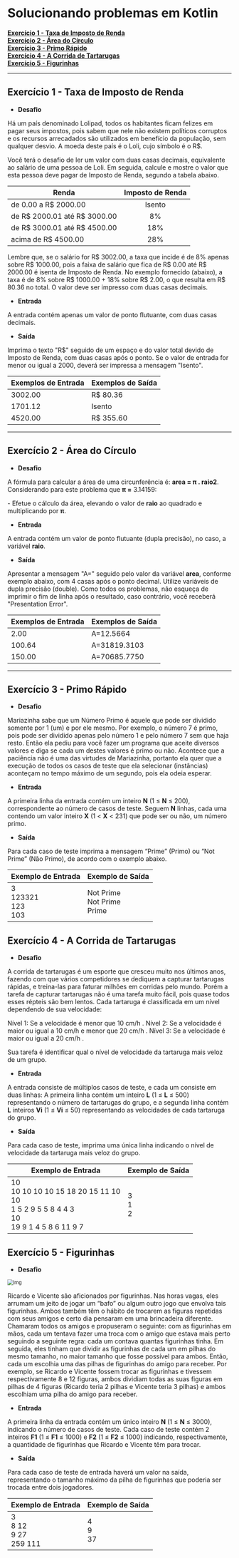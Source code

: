 # Solucionando problemas em Kotlin

**[Exercício 1 - Taxa de Imposto de Renda ](#exercicio1)**<br>
**[Exercício 2 - Área do Círculo](#exercicio2)**<br>
**[Exercício 3 - Primo Rápido](#exercicio3)**<br>
**[Exercício 4 - A Corrida de Tartarugas](#exercicio4)**<br>
**[Exercício 5 - Figurinhas](#exercicio5)**

---

## <a name="exercicio1"> Exercício 1 - **Taxa de Imposto de Renda**

- **Desafio**

Há um país denominado Lolipad, todos os habitantes ficam felizes em pagar seus impostos, pois sabem que nele não existem políticos corruptos e os recursos arrecadados são utilizados em benefício da população, sem qualquer desvio. A moeda deste país é o Loli, cujo símbolo é o R$.

Você terá o desafio de ler um valor com duas casas decimais, equivalente ao salário de uma pessoa de Loli. Em seguida, calcule e mostre o valor que esta pessoa deve pagar de Imposto de Renda, segundo a tabela abaixo.

| Renda                        | Imposto de Renda |
| ---------------------------- | :--------------: |
| de 0.00 a R$ 2000.00         |      Isento      |
| de R$ 2000.01 até R$ 3000.00 |        8%        |
| de R$ 3000.01 até R$ 4500.00 |       18%        |
| acima de R$ 4500.00          |       28%        |

Lembre que, se o salário for R$ 3002.00, a taxa que incide é de 8% apenas sobre R$ 1000.00, pois a faixa de salário que fica de R$ 0.00 até R$ 2000.00 é isenta de Imposto de Renda. No exemplo fornecido (abaixo), a taxa é de 8% sobre R$ 1000.00 + 18% sobre R$ 2.00, o que resulta em R$ 80.36 no total. O valor deve ser impresso com duas casas decimais.

- **Entrada**

A entrada contém apenas um valor de ponto flutuante, com duas casas decimais.

- **Saída**

Imprima o texto "R$" seguido de um espaço e do valor total devido de Imposto de Renda, com duas casas após o ponto. Se o valor de entrada for menor ou igual a 2000, deverá ser impressa a mensagem "Isento". 

| Exemplos de Entrada | Exemplos de Saída |
| ------------------- | ----------------- |
| 3002.00             | R$ 80.36          |
| 1701.12             | Isento            |
| 4520.00             | R$ 355.60         |

---

## <a name="exercicio2">Exercício 2 - Área do Círculo </a>

- **Desafio**

A fórmula para calcular a área de uma circunferência é: **area = π . raio2**. Considerando para este problema que **π =** 3.14159:

\- Efetue o cálculo da área, elevando o valor de **raio** ao quadrado e multiplicando por **π**.

- **Entrada**

A entrada contém um valor de ponto flutuante (dupla precisão), no caso, a variável **raio**.

- **Saída**

Apresentar a mensagem "A=" seguido pelo valor da variável **area**, conforme exemplo abaixo, com 4 casas após o ponto decimal. Utilize variáveis de dupla precisão (double). Como todos os problemas, não esqueça de imprimir o fim de linha após o resultado, caso contrário, você receberá "Presentation Error". 

| Exemplos de Entrada | Exemplos de Saída |
| ------------------- | ----------------- |
| 2.00                | A=12.5664         |
| 100.64              | A=31819.3103      |
| 150.00              | A=70685.7750      |

---

## <a name="exercicio3"> Exercício 3 - Primo Rápido </a>

- **Desafio**

Mariazinha sabe que um Número Primo é aquele que pode ser dividido somente por 1 (um) e por ele mesmo. Por exemplo, o número 7 é primo, pois pode ser dividido apenas pelo número 1 e pelo número 7 sem que haja resto. Então ela pediu para você fazer um programa que aceite diversos valores e diga se cada um destes valores é primo ou não. Acontece que a paciência não é uma das virtudes de Mariazinha, portanto ela quer que a execução de todos os casos de teste que ela selecionar (instâncias) aconteçam no tempo máximo de um segundo, pois ela odeia esperar.

- **Entrada**

A primeira linha da entrada contém um inteiro **N** (1 ≤ **N** ≤ 200), correspondente ao número de casos de teste. Seguem **N** linhas, cada uma contendo um valor inteiro **X** (1 < **X** < 231) que pode ser ou não, um número primo.

- **Saída**

Para cada caso de teste imprima a mensagem “Prime” (Primo) ou “Not Prime” (Não Primo), de acordo com o exemplo abaixo. 

| Exemplo de Entrada                 | Exemplo de Saída                      |
| ---------------------------------- | ------------------------------------- |
| 3 <br />123321 <br />123 <br />103 | Not Prime <br />Not Prime <br />Prime |

## <a name="exercicio4"> Exercício 4 - A Corrida de Tartarugas </a>

- **Desafio**

A corrida de tartarugas é um esporte que cresceu muito nos últimos anos, fazendo com que vários competidores se dediquem a capturar tartarugas rápidas, e treina-las para faturar milhões em corridas pelo mundo. Porém a tarefa de capturar tartarugas não é uma tarefa muito fácil, pois quase todos esses répteis são bem lentos. Cada tartaruga é classificada em um nível dependendo de sua velocidade:


Nível 1: Se a velocidade é menor que 10 cm/h .
Nível 2: Se a velocidade é maior ou igual a 10 cm/h e menor que 20 cm/h .
Nível 3: Se a velocidade é maior ou igual a 20 cm/h .

Sua tarefa é identificar qual o nível de velocidade da tartaruga mais veloz de um grupo.

- **Entrada**

A entrada consiste de múltiplos casos de teste, e cada um consiste em duas linhas: A primeira linha contém um inteiro **L** (1 ≤ **L** ≤ 500) representando o número de tartarugas do grupo, e a segunda linha contém **L** inteiros **Vi** (1 ≤ **Vi** ≤ 50) representando as velocidades de cada tartaruga do grupo.

- **Saída**

Para cada caso de teste, imprima uma única linha indicando o nível de velocidade da tartaruga mais veloz do grupo. 

| Exemplo de Entrada                                           | Exemplo de Saída |
| ------------------------------------------------------------ | ---------------- |
| 10 <br />10 10 10 10 15 18 20 15 11 10<br />10 <br />1 5 2 9 5 5 8 4 4 3<br />10<br />19 9 1 4 5 8 6 11 9 7 | 3<br />1<br />2  |

## <a name="exercicio5"> Exercício 5 - Figurinhas </a>

- **Desafio**

<img src="https://resources.urionlinejudge.com.br/gallery/images/problems/UOJ_1028.jpg" alt="img" style="zoom: 80%;" />

Ricardo e Vicente são aficionados por figurinhas. Nas horas vagas, eles arrumam um jeito de jogar um “bafo” ou algum outro jogo que envolva tais figurinhas. Ambos também têm o hábito de trocarem as figuras repetidas com seus amigos e certo dia pensaram em uma brincadeira diferente. Chamaram todos os amigos e propuseram o seguinte: com as figurinhas em mãos, cada um tentava fazer uma troca com o amigo que estava mais perto seguindo a seguinte regra: cada um contava quantas figurinhas tinha. Em seguida, eles tinham que dividir as figurinhas de cada um em pilhas do mesmo tamanho, no maior tamanho que fosse possível para ambos. Então, cada um escolhia uma das pilhas de figurinhas do amigo para receber. Por exemplo, se Ricardo e Vicente fossem trocar as figurinhas e tivessem respectivamente 8 e 12 figuras, ambos dividiam todas as suas figuras em pilhas de 4 figuras (Ricardo teria 2 pilhas e Vicente teria 3 pilhas) e ambos escolhiam uma pilha do amigo para receber.

- **Entrada**

A primeira linha da entrada contém um único inteiro **N** (1 ≤ **N** ≤ 3000), indicando o número de casos de teste. Cada caso de teste contém 2 inteiros **F1** (1 ≤ **F1** ≤ 1000) e **F2** (1 ≤ **F2** ≤ 1000) indicando, respectivamente, a quantidade de figurinhas que Ricardo e Vicente têm para trocar.

- **Saída**

Para cada caso de teste de entrada haverá um valor na saída, representando o tamanho máximo da pilha de figurinhas que poderia ser trocada entre dois jogadores. 

| Exemplo de Entrada                 | Exemplo de Saída |
| ---------------------------------- | ---------------- |
| 3<br />8 12<br />9 27<br />259 111 | 4<br />9<br />37 |

